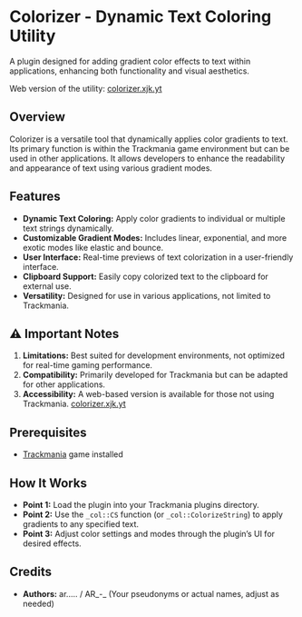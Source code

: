 # Colorizer - Dynamic Text Coloring Utility

A plugin designed for adding gradient color effects to text within applications, enhancing both functionality and visual aesthetics.

Web version of the utility: [colorizer.xjk.yt](colorizer.xjk.yt)

## Overview

Colorizer is a versatile tool that dynamically applies color gradients to text. Its primary function is within the Trackmania game environment but can be used in other applications. It allows developers to enhance the readability and appearance of text using various gradient modes.

## Features

- **Dynamic Text Coloring:** Apply color gradients to individual or multiple text strings dynamically.
- **Customizable Gradient Modes:** Includes linear, exponential, and more exotic modes like elastic and bounce.
- **User Interface:** Real-time previews of text colorization in a user-friendly interface.
- **Clipboard Support:** Easily copy colorized text to the clipboard for external use.
- **Versatility:** Designed for use in various applications, not limited to Trackmania.

## ⚠️ Important Notes

1. **Limitations:** Best suited for development environments, not optimized for real-time gaming performance.
2. **Compatibility:** Primarily developed for Trackmania but can be adapted for other applications.
3. **Accessibility:** A web-based version is available for those not using Trackmania. [colorizer.xjk.yt](colorizer.xjk.yt)

## Prerequisites

- [Trackmania](http://trackmania.com/) game installed

## How It Works

- **Point 1:** Load the plugin into your Trackmania plugins directory.
- **Point 2:** Use the `_col::CS` function (or `_col::ColorizeString`) to apply gradients to any specified text.
- **Point 3:** Adjust color settings and modes through the plugin’s UI for desired effects.

## Credits

- **Authors:** ar..... / AR_-_ (Your pseudonyms or actual names, adjust as needed)


